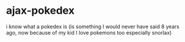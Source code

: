 # ajax-pokedex
i know what a pokedex is (is something I would never have said 8 years ago, now because of my kid I love pokemons too especially snorlax)
